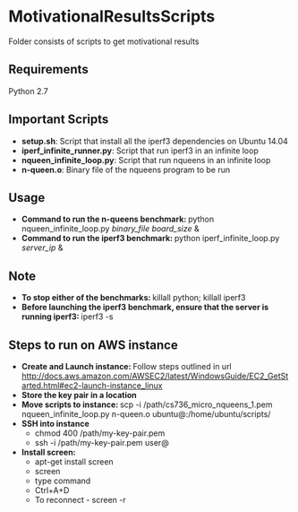 # MotivationalResultsScripts
Folder consists of scripts to get motivational results

## Requirements
Python 2.7

## Important Scripts
* <b>setup.sh</b>: Script that install all the iperf3 dependencies on Ubuntu 14.04 
* <b>iperf_infinite_runner.py</b>: Script that run iperf3 in an infinite loop
* <b>nqueen_infinite_loop.py</b>: Script that run nqueens in an infinite loop 
* <b>n-queen.o</b>: Binary file of the nqueens program to be run 

## Usage
* <b>Command to run the n-queens benchmark: </b>python nqueen_infinite_loop.py <i>binary_file</i> <i>board_size</i> &
* <b>Command to run the iperf3 benchmark: </b>python iperf_infinite_loop.py <i>server_ip</i> &  

## Note
* <b> To stop either of the benchmarks: </b> killall python; killall iperf3
* <b> Before launching the iperf3 benchmark, ensure that the server is running iperf3: </b> iperf3 -s

## Steps to run on AWS instance
* <b> Create and Launch instance: </b> Follow steps outlined in url http://docs.aws.amazon.com/AWSEC2/latest/WindowsGuide/EC2_GetStarted.html#ec2-launch-instance_linux
* <b> Store the key pair in a location </b>
* <b> Move scripts to instance: </b> scp -i /path/cs736_micro_nqueens_1.pem nqueen_infinite_loop.py n-queen.o ubuntu@<publicDNS name>:/home/ubuntu/scripts/
* <b> SSH into instance </b> 
	* chmod 400 /path/my-key-pair.pem
	* ssh -i /path/my-key-pair.pem user@<publicDNS name>
* <b> Install screen: </b> 
	* apt-get install screen
	* screen
	* type command
	* Ctrl+A+D
	* To reconnect - screen -r
